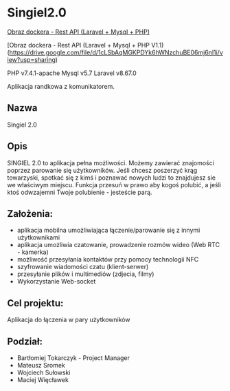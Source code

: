 # Singiel2.0

[Obraz dockera - Rest API (Laravel + Mysql + PHP)](https://drive.google.com/file/d/1-IlIgR0lDKlljwR4loYshYjOCQKXOa-6/view?usp=sharing)

[Obraz dockera - Rest API (Laravel + Mysql + PHP V1.1)(https://drive.google.com/file/d/1cLSbAqMGKPDYk6hWNzchuBE06mj6nl1i/view?usp=sharing)

PHP v7.4.1-apache
Mysql v5.7
Laravel v8.67.0

Aplikacja randkowa z komunikatorem.

## Nazwa

Singiel 2.0

## Opis
SINGIEL 2.0 to aplikacja pełna możliwości. Możemy zawierać znajomości poprzez parowanie się użytkowników. Jeśli chcesz poszerzyć krąg towarzyski, spotkać się z kimś i poznawać nowych ludzi to znajdujesz sie we właściwym miejscu. Funkcja przesuń w prawo aby kogoś polubić, a jeśli ktoś odwzajemni Twoje polubienie - jesteście parą.

## Założenia:
- aplikacja mobilna umożliwiająca łączenie/parowanie się z innymi użytkownikami 
- aplikacja umożliwia czatowanie, prowadzenie rozmów wideo (Web RTC - kamerka)
- możliwość przesyłania kontaktów przy pomocy technologii NFC
- szyfrowanie wiadomości czatu (klient-serwer)
- przesyłanie plików i multimediów (zdjecia, filmy)
- Wykorzystanie Web-socket

## Cel projektu:

Aplikacja do łączenia w pary użytkowników

## Podział: 
- Bartłomiej Tokarczyk - Project Manager
- Mateusz Sromek
- Wojciech Sułowski
- Maciej Więcławek
